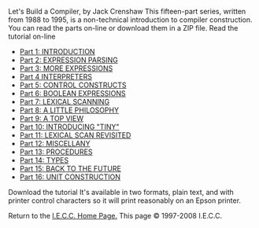 Let's Build a Compiler, by Jack Crenshaw
This fifteen-part series, written from 1988 to 1995, is a non-technical introduction to compiler construction. You can read the parts on-line or download them in a ZIP file.
Read the tutorial on-line
<ul>
<li>
  <a href="https://github.com/ranon-rat/letsBuildACompiler/blob/main/INTRODUCTION.md">Part 1: INTRODUCTION
 </a>
</li>
<li>
  <a href="https://github.com/ranon-rat/letsBuildACompiler/blob/main/EXPRESSION_PARSING.md">Part 2: EXPRESSION PARSING</a>
</li>

  <li><a href="https://github.com/ranon-rat/letsBuildACompiler/blob/main/MORE%20EXPRESSIONS.md">Part 3: MORE EXPRESSIONS</a>
</li>
<li><a href="https://github.com/ranon-rat/letsBuildACompiler/blob/main/INTERPRETERS.md">Part 4 INTERPRETERS</a>
</li><li><a href="tutor5.txt">Part 5: CONTROL CONSTRUCTS</a>
</li><li><a href="tutor6.txt">Part 6: BOOLEAN EXPRESSIONS</a>
</li><li><a href="tutor7.txt">Part 7: LEXICAL SCANNING</a>
</li><li><a href="tutor8.txt">Part 8: A LITTLE PHILOSOPHY</a>
</li><li><a href="tutor9.txt">Part 9: A TOP VIEW</a>
</li><li><a href="tutor10.txt">Part 10: INTRODUCING "TINY"</a>
</li><li><a href="tutor11.txt">Part 11: LEXICAL SCAN REVISITED</a>
</li><li><a href="tutor12.txt">Part 12: MISCELLANY</a>
</li><li><a href="tutor13.txt">Part 13: PROCEDURES</a>
</li><li><a href="tutor14.txt">Part 14: TYPES</a>
</li><li><a href="tutor15.txt">Part 15: BACK TO THE FUTURE</a>
</li><li><a href="tutor16.txt">Part 16: UNIT CONSTRUCTION </a>
</li></ul>
Download the tutorial
It's available in two formats, plain text, and with printer control characters so it will print reasonably on an Epson printer.

  
 Return to the [I.E.C.C. Home Page.](https://compilers.iecc.com/)
This page © 1997-2008 I.E.C.C.
